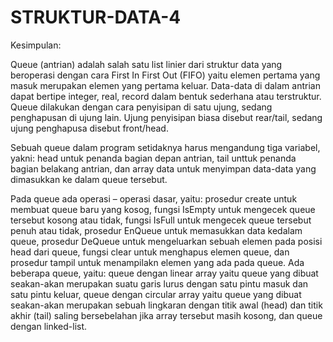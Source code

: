# STRUKTUR-DATA-4

Kesimpulan:

Queue (antrian) adalah salah satu list linier dari struktur data yang beroperasi dengan cara First In First Out (FIFO) yaitu elemen pertama yang masuk merupakan elemen yang pertama keluar. Data-data di dalam antrian dapat bertipe integer, real, record dalam bentuk sederhana atau terstruktur. Queue dilakukan dengan cara penyisipan di satu ujung, sedang penghapusan di ujung lain. Ujung penyisipan biasa disebut rear/tail, sedang ujung penghapusa disebut front/head.

Sebuah queue dalam program setidaknya harus mengandung tiga variabel, yakni: head untuk penanda bagian depan antrian, tail unttuk penanda bagian belakang antrian, dan array data untuk menyimpan data-data yang dimasukkan ke dalam queue tersebut.

Pada queue ada operasi – operasi dasar, yaitu: prosedur create untuk membuat queue baru yang kosog, fungsi IsEmpty untuk mengecek queue tersebut kosong atau tidak, fungsi IsFull untuk mengecek queue tersebut penuh atau tidak, prosedur EnQueue untuk memasukkan data kedalam queue, prosedur DeQueue untuk mengeluarkan sebuah elemen pada posisi head dari queue, fungsi clear untuk menghapus elemen queue, dan prosedur tampil untuk menampilakn elemen yang ada pada queue. Ada beberapa queue, yaitu: queue dengan linear array yaitu queue yang dibuat seakan-akan merupakan suatu garis lurus dengan satu pintu masuk dan satu pintu keluar, queue dengan circular array yaitu queue yang dibuat seakan-akan merupakan sebuah lingkaran dengan titik awal (head) dan titik akhir (tail) saling bersebelahan jika array tersebut masih kosong, dan queue dengan linked-list.
